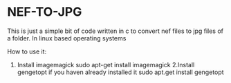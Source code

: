 # NEF-TO-JPG
This is just a simple bit of code written in c to convert nef files to jpg files of a folder. In linux based operating systems

How to use it:

1. Install imagemagick
      sudo apt-get install imagemagick
2.Install gengetopt if you haven already installed it 
      sudo apt.get install gengetopt
